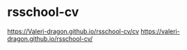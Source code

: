 # rsschool-cv

https://Valeri-dragon.github.io/rsschool-cv/cv
https://valeri-dragon.github.io/rsschool-cv/
